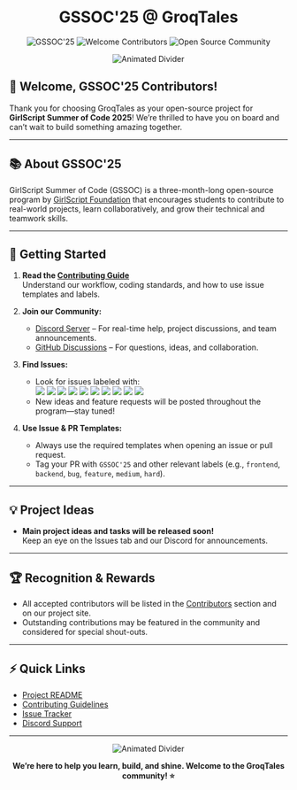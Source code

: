 <h1 align="center">GSSOC'25 @ GroqTales</h1>

<p align="center">
  <img src="https://img.shields.io/badge/GSSOC'25-GirlScript%20Summer%20of%20Code-orange?style=flat-square" alt="GSSOC'25"/>
  <img src="https://img.shields.io/badge/Welcome-Contributors-brightgreen?style=flat-square" alt="Welcome Contributors"/>
  <img src="https://img.shields.io/badge/Open%20Source-Community-blue?style=flat-square" alt="Open Source Community"/>
</p>

<p align="center">
  <img src="https://readme-typing-svg.demolab.com?font=Fira+Code&duration=3500&pause=700&color=F97316&center=true&vCenter=true&width=600&lines=---+Welcome+to+GSSOC'25+at+GroqTales!+---" alt="Animated Divider" />
</p>

## 🚀 Welcome, GSSOC'25 Contributors!

Thank you for choosing GroqTales as your open-source project for **GirlScript Summer of Code 2025**! We’re thrilled to have you on board and can’t wait to build something amazing together.

---

## 📚 About GSSOC'25

GirlScript Summer of Code (GSSOC) is a three-month-long open-source program by [GirlScript Foundation](https://girlscript.tech/) that encourages students to contribute to real-world projects, learn collaboratively, and grow their technical and teamwork skills.

---

## 📝 Getting Started

1. **Read the [Contributing Guide](./CONTRIBUTING.md)**
   <br>Understand our workflow, coding standards, and how to use issue templates and labels.

2. **Join our Community:**
   - [Discord Server](https://discord.gg/JK29FZRm) – For real-time help, project discussions, and team announcements.
   - [GitHub Discussions](https://github.com/Drago-03/GroqTales/discussions) – For questions, ideas, and collaboration.

3. **Find Issues:**
   - Look for issues labeled with:<br>
     <img src="https://img.shields.io/badge/GSSOC'25-orange?style=flat-square"/>
     <img src="https://img.shields.io/badge/good%20first%20issue-blueviolet?style=flat-square"/>
     <img src="https://img.shields.io/badge/easy-brightgreen?style=flat-square"/>
     <img src="https://img.shields.io/badge/medium-yellow?style=flat-square"/>
     <img src="https://img.shields.io/badge/hard-red?style=flat-square"/>
     <img src="https://img.shields.io/badge/frontend-6f42c1?style=flat-square"/>
     <img src="https://img.shields.io/badge/backend-1d76db?style=flat-square"/>
     <img src="https://img.shields.io/badge/blockchain-6e5494?style=flat-square"/>
     <img src="https://img.shields.io/badge/web3-00b3b3?style=flat-square"/>
     <img src="https://img.shields.io/badge/NFT-ffb347?style=flat-square"/>
   - New ideas and feature requests will be posted throughout the program—stay tuned!

4. **Use Issue & PR Templates:**
   - Always use the required templates when opening an issue or pull request.
   - Tag your PR with `GSSOC'25` and other relevant labels (e.g., `frontend`, `backend`, `bug`, `feature`, `medium`, `hard`).

---

## 💡 Project Ideas

- **Main project ideas and tasks will be released soon!**
  <br>Keep an eye on the Issues tab and our Discord for announcements.

---

## 🏆 Recognition & Rewards

- All accepted contributors will be listed in the [Contributors](./CONTRIBUTORS.md) section and on our project site.
- Outstanding contributions may be featured in the community and considered for special shout-outs.

---

## ⚡ Quick Links

- [Project README](./README.md)
- [Contributing Guidelines](./CONTRIBUTING.md)
- [Issue Tracker](https://github.com/Drago-03/GroqTales/issues)
- [Discord Support](https://discord.gg/JK29FZRm)

---

<p align="center">
  <img src="https://readme-typing-svg.demolab.com?font=Fira+Code&duration=3500&pause=700&color=F97316&center=true&vCenter=true&width=600&lines=Happy+Hacking+with+GroqTales+and+GSSOC'25!+%F0%9F%9A%80" alt="Animated Divider" />
</p>

<p align="center"><b>We’re here to help you learn, build, and shine. Welcome to the GroqTales community! ⭐</b></p>
